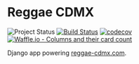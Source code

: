 # Reggae CDMX
![Project Status](https://img.shields.io/badge/status-beta-yellowgreen.svg)
[![Build Status](https://travis-ci.org/FlowFX/reggae-cdmx.com.svg?branch=master)](https://travis-ci.org/FlowFX/reggae-cdmx.com)
[![codecov](https://codecov.io/gh/FlowFX/reggae-cdmx.com/branch/master/graph/badge.svg)](https://codecov.io/gh/FlowFX/reggae-cdmx.com)
[![Waffle.io - Columns and their card count](https://badge.waffle.io/FlowFX/reggae-cdmx.com.svg?columns=all)](https://waffle.io/FlowFX/reggae-cdmx.com)

Django app powering [reggae-cdmx.com](https://reggae-cdmx.com/).
